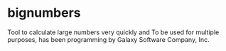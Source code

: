 bignumbers
==========

Tool to calculate large numbers very quickly and To be used for multiple purposes, has been programming by Galaxy Software Company, Inc.
